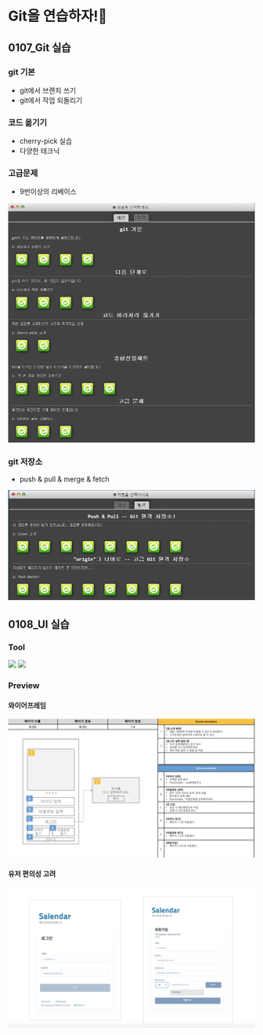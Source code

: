 # Git을 연습하자!💬
## 0107_Git 실습
### git 기본
* git에서 브랜치 쓰기
* git에서 작업 되돌리기

### 코드 옮기기
* cherry-pick 실습
* 다양한 테크닉

### 고급문제
* 9번이상의 리베이스

![git실습_01](./0107_Git/git실습_01.PNG)

### git 저장소
* push & pull & merge & fetch

![git실습_02](./0107_Git/git실습_02.PNG)

## 0108_UI 실습
### Tool
<p><img src="https://img.shields.io/badge/PowerPoint-B7472A?style=flat-square&logo=MicrosoftPowerPoint&logoColor=white"/>
<img src="https://img.shields.io/badge/Adobe XD-FF61F6?style=flat-square&logo=AdobeXD&logoColor=white"/></p>

### Preview
#### 와이어프레임
![UI_SC_01](./img/UI_SC_01.png)
#### 유저 편의성 고려
![UI_SC_02](./img/UI_SC_02.png)
